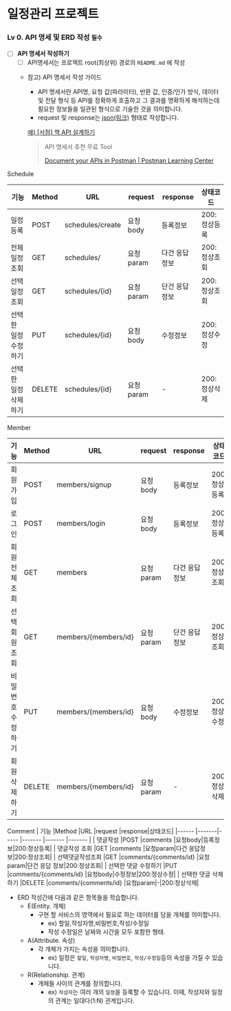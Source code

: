 # 일정관리 프로젝트

### Lv 0. API 명세 및 ERD 작성   `필수`

- [ ]  **API 명세서 작성하기**
    - [ ]  API명세서는 프로젝트 root(최상위) 경로의 `README.md` 에 작성
    - 참고) API 명세서 작성 가이드
        - API 명세서란 API명, 요청 값(파라미터), 반환 값, 인증/인가 방식, 데이터 및 전달 형식 등 API를 정확하게 호출하고 그 결과를 명확하게 해석하는데 필요한 정보들을 일관된 형식으로 기술한 것을 의미합니다.
        - request 및 response는 [json(링크)](https://namu.wiki/w/JSON) 형태로 작성합니다.
        
        [예) [서점] 책 API 설계하기](https://www.notion.so/1832dc3ef5148117b04eff90ef7264e7?pvs=21)
        
        > API 명세서 추천 무료 Tool
        > 
        > 
        > [Document your APIs in Postman | Postman Learning Center](https://learning.postman.com/docs/publishing-your-api/api-documentation-overview/)

Schedule

|  기능                |Method |URL        |request |response|상태코드|
|------                 |-------|-----      |------- |------- |-------  |
| 일정등록              |POST   |schedules/create   |요청body|등록정보|200:정상등록|
| 전체일정 조회         |GET    |schedules/   |요청param|다건 응답정보|200:정상조회|
| 선택일정조회          |GET    |schedules/{id} |요청param|단건 응답 정보|200:정상조회|
| 선택한 일정 수정하기  |PUT    |schedules/{id} |요청body|수정정보|200:정상수정|
| 선택한 일정 삭제하기  |DELETE |schedules/{id} |요청param|-|200:정상삭제|



Member

|  기능                |Method |URL        |request |response|상태코드|
|------                 |-------|-----      |------- |------- |-------  |
| 회원가입              |POST   |members/signup   |요청body|등록정보|200:정상등록|
|로그인             |POST   |members/login   |요청body|등록정보|200:정상등록|
| 회원전체 조회         |GET    |members   |요청param|다건 응답정보|200:정상조회|
| 선택회원조회          |GET    |members/{members/id} |요청param|단건 응답 정보|200:정상조회|
| 비밀번호 수정하기  |PUT    |members/{members/id} |요청body|수정정보|200:정상수정|
| 회원 삭제하기  |DELETE |members/{members/id} |요청param|-|200:정상삭제|


Comment
|  기능                |Method |URL        |request |response|상태코드|
|------                 |-------|-----      |------- |------- |-------  |
| 댓글작성              |POST   |comments   |요청body|등록정보|200:정상등록|
| 댓글작성 조회         |GET    |comments   |요청param|다건 응답정보|200:정상조회|
| 선택댓글작성조회          |GET    |comments/{comments/id} |요청param|단건 응답 정보|200:정상조회|
| 선택한 댓글 수정하기  |PUT    |comments/{comments/id} |요청body|수정정보|200:정상수정|
| 선택한 댓글 삭제하기  |DELETE |comments/{comments/id} |요청param|-|200:정상삭제|

        
        
  - ERD 작성간에 다음과 같은 항목들을 학습합니다.
    - E(Entity. 개체)
        - 구현 할 서비스의 영역에서 필요로 하는 데이터를 담을 개체를 의미합니다.
            - ex) 할일,작성자명,비밀번호,작성/수정일
            - 작성 수정일은 날짜와 시간을 모두 포함한 형태.
    - A(Attribute. 속성)
        - 각 개체가 가지는 속성을 의미합니다.
            - ex) 일정은 `할일`, `작성자명`, `비밀번호`, `작성/수정일`등의 속성을 가질 수 있습니다.
    - R(Relationship. 관계)
        - 개체들 사이의 관계를 정의합니다.
            - ex) `작성자`는 여러 개의 `일정`을 등록할 수 있습니다. 이때, 작성자와 일정의 관계는 일대다(1:N) 관계입니다.      
